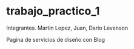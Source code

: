 # trabajo_practico_1
Integrantes.
Martin Lopez, 
Juan, 
Dario Levenson

Pagina de servicios de diseño con Blog

